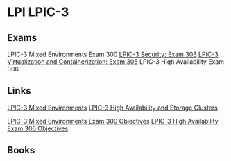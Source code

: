 # LPI LPIC-3

## Exams

LPIC-3 Mixed Environments Exam 300
[LPIC-3 Security: Exam 303](lpi-lpic-3-security.md)
[LPIC-3 Virtualization and Containerization: Exam 305](lpi-lpic-3-virt-n-cont.md)
LPIC-3 High Availability Exam 306

## Links

[LPIC-3 Mixed Environments](https://www.lpi.org/our-certifications/lpic-3-300-overview/)
[LPIC-3 High Availability and Storage Clusters](https://www.lpi.org/our-certifications/lpic-3-306-overview/)

[LPIC-3 Mixed Environments Exam 300 Objectives](https://www.lpi.org/our-certifications/exam-300-objectives)
[LPIC-3 High Availability Exam 306 Objectives](https://www.lpi.org/our-certifications/exam-306-objectives/)

## Books
